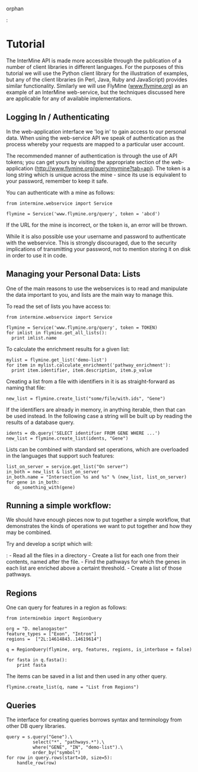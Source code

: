 orphan

:   

Tutorial
========

The InterMine API is made more accessible through the publication of a
number of client libraries in different languages. For the purposes of
this tutorial we will use the Python client library for the illustration
of examples, but any of the client libraries (in Perl, Java, Ruby and
JavaScript) provides similar functionality. Similarly we will use
FlyMine (www.flymine.org) as an example of an InterMine web-service, but
the techniques discussed here are applicable for any of available
implementations.

Logging In / Authenticating
---------------------------

In the web-application interface we \'log in\' to gain access to our
personal data. When using the web-service API we speak of authentication
as the process whereby your requests are mapped to a particular user
account.

The recommended manner of authentication is through the use of API
tokens; you can get yours by visiting the appropriate section of the
web-application (<http://www.flymine.org/query/mymine?tab=api>). The
token is a long string which is unique across the mine - since its use
is equivalent to your password, remember to keep it safe.

You can authenticate with a mine as follows:

``` {.python}
from intermine.webservice import Service

flymine = Service('www.flymine.org/query', token = 'abcd')
```

If the URL for the mine is incorrect, or the token is, an error will be
thrown.

While it is also possible use your username and password to authenticate
with the webservice. This is strongly discouraged, due to the security
implications of transmitting your password, not to mention storing it on
disk in order to use it in code.

Managing your Personal Data: Lists
----------------------------------

One of the main reasons to use the webservices is to read and manipulate
the data important to you, and lists are the main way to manage this.

To read the set of lists you have access to:

``` {.python}
from intermine.webservice import Service

flymine = Service('www.flymine.org/query', token = TOKEN)
for imlist in flymine.get_all_lists():
  print imlist.name
```

To calculate the enrichment results for a given list:

``` {.python}
mylist = flymine.get_list('demo-list')
for item in mylist.calculate_enrichment('pathway_enrichment'):
  print item.identifier, item.description, item.p_value
```

Creating a list from a file with identifiers in it is as
straight-forward as naming that file:

``` {.python}
new_list = flymine.create_list("some/file/with.ids", "Gene")
```

If the identifiers are already in memory, in anything iterable, then
that can be used instead. In the following case a string will be built
up by reading the results of a database query.

``` {.python}
idents = db.query('SELECT identifier FROM GENE WHERE ...')
new_list = flymine.create_list(idents, "Gene")
```

Lists can be combined with standard set operations, which are overloaded
in the languages that support such features:

``` {.python}
list_on_server = service.get_list("On server")
in_both = new_list & list_on_server
in_both.name = "Intersection %s and %s" % (new_list, list_on_server)
for gene in in_both:
   do_something_with(gene)
```

Running a simple workflow:
--------------------------

We should have enough pieces now to put together a simple workflow, that
demonstrates the kinds of operations we want to put together and how
they may be combined.

Try and develop a script which will:

:   -   Read all the files in a directory
    -   Create a list for each one from their contents, named after the
        file.
    -   Find the pathways for which the genes in each list are enriched
        above a certaint threshold.
    -   Create a list of those pathways.

Regions
-------

One can query for features in a region as follows:

``` {.python}
from interminebio import RegionQuery

org = "D. melanogaster"
feature_types = ["Exon", "Intron"]
regions =  ["2L:14614843..14619614"]

q = RegionQuery(flymine, org, features, regions, is_interbase = false)

for fasta in q.fasta():
    print fasta
```

The items can be saved in a list and then used in any other query.

``` {.python}
flymine.create_list(q, name = "List from Regions")
```

Queries
-------

The interface for creating queries borrows syntax and terminology from
other DB query libraries.

``` {.python}
query = s.query("Gene").\
          select("*", "pathways.*").\
          where("GENE", "IN", "demo-list").\
          order_by("symbol")
for row in query.rows(start=10, size=5):
    handle_row(row)
```
